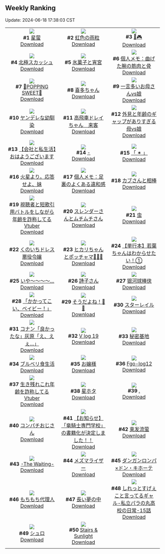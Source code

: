 ## Weekly Ranking
Update: 2024-06-18 17:38:03 CST

|      |      |      |
| :----: | :----: | :----: |
| ![](https://i.pixiv.re/c/240x480/img-master/img/2024/06/12/10/39/43/119566944_p0_master1200.jpg)<br>**#1** [星萤](https://www.pixiv.net/artworks/119566944)<br>[Download](https://i.pixiv.re/img-original/img/2024/06/12/10/39/43/119566944_p0.jpg) | ![](https://i.pixiv.re/c/240x480/img-master/img/2024/06/12/00/00/30/119557309_p0_master1200.jpg)<br>**#2** [虹色の雨粒](https://www.pixiv.net/artworks/119557309)<br>[Download](https://i.pixiv.re/img-original/img/2024/06/12/00/00/30/119557309_p0.jpg) | ![](https://i.pixiv.re/c/240x480/img-master/img/2024/06/13/00/00/35/119584588_p0_master1200.jpg)<br>**#3** [🐰🎮](https://www.pixiv.net/artworks/119584588)<br>[Download](https://i.pixiv.re/img-original/img/2024/06/13/00/00/35/119584588_p0.jpg) |
| ![](https://i.pixiv.re/c/240x480/img-master/img/2024/06/12/21/35/37/119579799_p0_master1200.jpg)<br>**#4** [北極スカッシュ](https://www.pixiv.net/artworks/119579799)<br>[Download](https://i.pixiv.re/img-original/img/2024/06/12/21/35/37/119579799_p0.png) | ![](https://i.pixiv.re/c/240x480/img-master/img/2024/06/12/00/00/25/119557281_p0_master1200.jpg)<br>**#5** [氷菓子と宵宮](https://www.pixiv.net/artworks/119557281)<br>[Download](https://i.pixiv.re/img-original/img/2024/06/12/00/00/25/119557281_p0.jpg) | ![](https://i.pixiv.re/c/240x480/img-master/img/2024/06/11/06/00/11/119536542_p0_master1200.jpg)<br>**#6** [個人メモ：曲げた腕の筋肉と骨](https://www.pixiv.net/artworks/119536542)<br>[Download](https://i.pixiv.re/img-original/img/2024/06/11/06/00/11/119536542_p0.jpg) |
| ![](https://i.pixiv.re/c/240x480/img-master/img/2024/06/13/00/00/47/119584629_p0_master1200.jpg)<br>**#7** [🍬POPPING SWEET🍭](https://www.pixiv.net/artworks/119584629)<br>[Download](https://i.pixiv.re/img-original/img/2024/06/13/00/00/47/119584629_p0.jpg) | ![](https://i.pixiv.re/c/240x480/img-master/img/2024/06/12/00/13/37/119558012_p0_master1200.jpg)<br>**#8** [喜多ちゃん](https://www.pixiv.net/artworks/119558012)<br>[Download](https://i.pixiv.re/img-original/img/2024/06/12/00/13/37/119558012_p0.png) | ![](https://i.pixiv.re/c/240x480/img-master/img/2024/06/12/00/04/17/119557666_p0_master1200.jpg)<br>**#9** [一言多いお母さんvs娘](https://www.pixiv.net/artworks/119557666)<br>[Download](https://i.pixiv.re/img-original/img/2024/06/12/00/04/17/119557666_p0.jpg) |
| ![](https://i.pixiv.re/c/240x480/img-master/img/2024/06/12/20/00/31/119576912_p0_master1200.jpg)<br>**#10** [ヤンデレな幼馴染](https://www.pixiv.net/artworks/119576912)<br>[Download](https://i.pixiv.re/img-original/img/2024/06/12/20/00/31/119576912_p0.jpg) | ![](https://i.pixiv.re/c/240x480/img-master/img/2024/06/12/02/30/21/119561139_p0_master1200.jpg)<br>**#11** [高飛車ドレイちゃん　来客](https://www.pixiv.net/artworks/119561139)<br>[Download](https://i.pixiv.re/img-original/img/2024/06/12/02/30/21/119561139_p0.png) | ![](https://i.pixiv.re/c/240x480/img-master/img/2024/06/11/00/04/50/119530509_p0_master1200.jpg)<br>**#12** [外見と年齢のギャップがありすぎる母vs娘](https://www.pixiv.net/artworks/119530509)<br>[Download](https://i.pixiv.re/img-original/img/2024/06/11/00/04/50/119530509_p0.jpg) |
| ![](https://i.pixiv.re/c/240x480/img-master/img/2024/06/11/12/00/14/119540885_p0_master1200.jpg)<br>**#13** [【会社と私生活】おはようございます](https://www.pixiv.net/artworks/119540885)<br>[Download](https://i.pixiv.re/img-original/img/2024/06/11/12/00/14/119540885_p0.jpg) | ![](https://i.pixiv.re/c/240x480/img-master/img/2024/06/13/00/00/34/119584586_p0_master1200.jpg)<br>**#14** [-](https://www.pixiv.net/artworks/119584586)<br>[Download](https://i.pixiv.re/img-original/img/2024/06/13/00/00/34/119584586_p0.png) | ![](https://i.pixiv.re/c/240x480/img-master/img/2024/06/12/21/37/53/119579854_p0_master1200.jpg)<br>**#15** [「 ✶ 」](https://www.pixiv.net/artworks/119579854)<br>[Download](https://i.pixiv.re/img-original/img/2024/06/12/21/37/53/119579854_p0.jpg) |
| ![](https://i.pixiv.re/c/240x480/img-master/img/2024/06/12/00/00/28/119557297_p0_master1200.jpg)<br>**#16** [火星より。応答せよ、妹](https://www.pixiv.net/artworks/119557297)<br>[Download](https://i.pixiv.re/img-original/img/2024/06/12/00/00/28/119557297_p0.png) | ![](https://i.pixiv.re/c/240x480/img-master/img/2024/06/13/06/00/06/119590519_p0_master1200.jpg)<br>**#17** [個人メモ：足裏のよくある違和感](https://www.pixiv.net/artworks/119590519)<br>[Download](https://i.pixiv.re/img-original/img/2024/06/13/06/00/06/119590519_p0.jpg) | ![](https://i.pixiv.re/c/240x480/img-master/img/2024/06/13/18/09/26/119601267_p0_master1200.jpg)<br>**#18** [カブさんと相棒](https://www.pixiv.net/artworks/119601267)<br>[Download](https://i.pixiv.re/img-original/img/2024/06/13/18/09/26/119601267_p0.png) |
| ![](https://i.pixiv.re/c/240x480/img-master/img/2024/06/12/20/30/52/119577789_p0_master1200.jpg)<br>**#19** [視聴者と短歌引用バトルをしながら年齢を詐称してるVtuber](https://www.pixiv.net/artworks/119577789)<br>[Download](https://i.pixiv.re/img-original/img/2024/06/12/20/30/52/119577789_p0.png) | ![](https://i.pixiv.re/c/240x480/img-master/img/2024/06/12/20/49/46/119578238_p0_master1200.jpg)<br>**#20** [スレンダーさんとムチムチさん](https://www.pixiv.net/artworks/119578238)<br>[Download](https://i.pixiv.re/img-original/img/2024/06/12/20/49/46/119578238_p0.png) | ![](https://i.pixiv.re/c/240x480/img-master/img/2024/06/12/11/42/39/119567817_p0_master1200.jpg)<br>**#21** [虫](https://www.pixiv.net/artworks/119567817)<br>[Download](https://i.pixiv.re/img-original/img/2024/06/12/11/42/39/119567817_p0.png) |
| ![](https://i.pixiv.re/c/240x480/img-master/img/2024/06/12/00/35/39/119558763_p0_master1200.jpg)<br>**#22** [くのいちドレス悪役令嬢](https://www.pixiv.net/artworks/119558763)<br>[Download](https://i.pixiv.re/img-original/img/2024/06/12/00/35/39/119558763_p0.jpg) | ![](https://i.pixiv.re/c/240x480/img-master/img/2024/06/12/01/30/45/119560124_p0_master1200.jpg)<br>**#23** [ヒカリちゃんとポッチャマ💙🌟🍨](https://www.pixiv.net/artworks/119560124)<br>[Download](https://i.pixiv.re/img-original/img/2024/06/12/01/30/45/119560124_p0.jpg) | ![](https://i.pixiv.re/c/240x480/img-master/img/2024/06/12/00/00/57/119557397_p0_master1200.jpg)<br>**#24** [【単行本】若葉ちゃんはわからせたい！①](https://www.pixiv.net/artworks/119557397)<br>[Download](https://i.pixiv.re/img-original/img/2024/06/12/00/00/57/119557397_p0.jpg) |
| ![](https://i.pixiv.re/c/240x480/img-master/img/2024/06/12/00/00/35/119557331_p0_master1200.jpg)<br>**#25** [いや〜〜〜〜…](https://www.pixiv.net/artworks/119557331)<br>[Download](https://i.pixiv.re/img-original/img/2024/06/12/00/00/35/119557331_p0.png) | ![](https://i.pixiv.re/c/240x480/img-master/img/2024/06/13/00/31/16/119585962_p0_master1200.jpg)<br>**#26** [詩子さん](https://www.pixiv.net/artworks/119585962)<br>[Download](https://i.pixiv.re/img-original/img/2024/06/13/00/31/16/119585962_p0.jpg) | ![](https://i.pixiv.re/c/240x480/img-master/img/2024/06/12/18/52/14/119575138_p0_master1200.jpg)<br>**#27** [银河球棒侠](https://www.pixiv.net/artworks/119575138)<br>[Download](https://i.pixiv.re/img-original/img/2024/06/12/18/52/14/119575138_p0.jpg) |
| ![](https://i.pixiv.re/c/240x480/img-master/img/2024/06/12/21/54/49/119580412_p0_master1200.jpg)<br>**#28** [「かかってこい、ベイビー！」](https://www.pixiv.net/artworks/119580412)<br>[Download](https://i.pixiv.re/img-original/img/2024/06/12/21/54/49/119580412_p0.jpg) | ![](https://i.pixiv.re/c/240x480/img-master/img/2024/06/11/19/59/53/119549499_p0_master1200.jpg)<br>**#29** [そうだよね！🥺🥺](https://www.pixiv.net/artworks/119549499)<br>[Download](https://i.pixiv.re/img-original/img/2024/06/11/19/59/53/119549499_p0.png) | ![](https://i.pixiv.re/c/240x480/img-master/img/2024/06/12/16/57/00/119572579_p0_master1200.jpg)<br>**#30** [スターレイル](https://www.pixiv.net/artworks/119572579)<br>[Download](https://i.pixiv.re/img-original/img/2024/06/12/16/57/00/119572579_p0.jpg) |
| ![](https://i.pixiv.re/c/240x480/img-master/img/2024/06/12/17/54/36/119573717_p0_master1200.jpg)<br>**#31** [コナン「良かったな」灰原「え、えぇ…」](https://www.pixiv.net/artworks/119573717)<br>[Download](https://i.pixiv.re/img-original/img/2024/06/12/17/54/36/119573717_p0.jpg) | ![](https://i.pixiv.re/c/240x480/img-master/img/2024/06/12/01/14/08/119559769_p0_master1200.jpg)<br>**#32** [V log 19](https://www.pixiv.net/artworks/119559769)<br>[Download](https://i.pixiv.re/img-original/img/2024/06/12/01/14/08/119559769_p0.jpg) | ![](https://i.pixiv.re/c/240x480/img-master/img/2024/06/12/00/00/49/119557373_p0_master1200.jpg)<br>**#33** [秘密基地](https://www.pixiv.net/artworks/119557373)<br>[Download](https://i.pixiv.re/img-original/img/2024/06/12/00/00/49/119557373_p0.png) |
| ![](https://i.pixiv.re/c/240x480/img-master/img/2024/06/11/18/03/29/119546793_p0_master1200.jpg)<br>**#34** [ブルベリ食生活](https://www.pixiv.net/artworks/119546793)<br>[Download](https://i.pixiv.re/img-original/img/2024/06/11/18/03/29/119546793_p0.png) | ![](https://i.pixiv.re/c/240x480/img-master/img/2024/06/13/00/01/01/119584680_p0_master1200.jpg)<br>**#35** [お嬢様](https://www.pixiv.net/artworks/119584680)<br>[Download](https://i.pixiv.re/img-original/img/2024/06/13/00/01/01/119584680_p0.jpg) | ![](https://i.pixiv.re/c/240x480/img-master/img/2024/06/11/00/17/10/119530975_p0_master1200.jpg)<br>**#36** [Fgo-log12](https://www.pixiv.net/artworks/119530975)<br>[Download](https://i.pixiv.re/img-original/img/2024/06/11/00/17/10/119530975_p0.jpg) |
| ![](https://i.pixiv.re/c/240x480/img-master/img/2024/06/11/21/18/25/119551865_p0_master1200.jpg)<br>**#37** [生き残れこれ年齢を詐称してるVtuber](https://www.pixiv.net/artworks/119551865)<br>[Download](https://i.pixiv.re/img-original/img/2024/06/11/21/18/25/119551865_p0.png) | ![](https://i.pixiv.re/c/240x480/img-master/img/2024/06/12/21/39/29/119579899_p0_master1200.jpg)<br>**#38** [星ホタ](https://www.pixiv.net/artworks/119579899)<br>[Download](https://i.pixiv.re/img-original/img/2024/06/12/21/39/29/119579899_p0.jpg) | ![](https://i.pixiv.re/c/240x480/img-master/img/2024/06/12/00/00/31/119557313_p0_master1200.jpg)<br>**#39** [.](https://www.pixiv.net/artworks/119557313)<br>[Download](https://i.pixiv.re/img-original/img/2024/06/12/00/00/31/119557313_p0.jpg) |
| ![](https://i.pixiv.re/c/240x480/img-master/img/2024/06/11/00/00/41/119530173_p0_master1200.jpg)<br>**#40** [コンパチおじさん](https://www.pixiv.net/artworks/119530173)<br>[Download](https://i.pixiv.re/img-original/img/2024/06/11/00/00/41/119530173_p0.jpg) | ![](https://i.pixiv.re/c/240x480/img-master/img/2024/06/12/22/10/40/119581010_p0_master1200.jpg)<br>**#41** [【お知らせ】「竜騎士専門学校」の書籍化が決定しました！！](https://www.pixiv.net/artworks/119581010)<br>[Download](https://i.pixiv.re/img-original/img/2024/06/12/22/10/40/119581010_p0.jpg) | ![](https://i.pixiv.re/c/240x480/img-master/img/2024/06/11/16/07/12/119544566_p0_master1200.jpg)<br>**#42** [束发流萤](https://www.pixiv.net/artworks/119544566)<br>[Download](https://i.pixiv.re/img-original/img/2024/06/11/16/07/12/119544566_p0.jpg) |
| ![](https://i.pixiv.re/c/240x480/img-master/img/2024/06/12/00/30/01/119558538_p0_master1200.jpg)<br>**#43** [-The Waiting-](https://www.pixiv.net/artworks/119558538)<br>[Download](https://i.pixiv.re/img-original/img/2024/06/12/00/30/01/119558538_p0.jpg) | ![](https://i.pixiv.re/c/240x480/img-master/img/2024/06/13/13/01/36/119596181_p0_master1200.jpg)<br>**#44** [メズマライザー](https://www.pixiv.net/artworks/119596181)<br>[Download](https://i.pixiv.re/img-original/img/2024/06/13/13/01/36/119596181_p0.png) | ![](https://i.pixiv.re/c/240x480/img-master/img/2024/06/12/18/50/03/119575098_p0_master1200.jpg)<br>**#45** [ダンガンロンパ×ドン・キホーテ](https://www.pixiv.net/artworks/119575098)<br>[Download](https://i.pixiv.re/img-original/img/2024/06/12/18/50/03/119575098_p0.jpg) |
| ![](https://i.pixiv.re/c/240x480/img-master/img/2024/06/12/23/16/53/119583151_p0_master1200.jpg)<br>**#46** [もちもち代理人](https://www.pixiv.net/artworks/119583151)<br>[Download](https://i.pixiv.re/img-original/img/2024/06/12/23/16/53/119583151_p0.png) | ![](https://i.pixiv.re/c/240x480/img-master/img/2024/06/12/10/38/33/119566923_p0_master1200.jpg)<br>**#47** [長い夢の中](https://www.pixiv.net/artworks/119566923)<br>[Download](https://i.pixiv.re/img-original/img/2024/06/12/10/38/33/119566923_p0.png) | ![](https://i.pixiv.re/c/240x480/img-master/img/2024/06/13/00/06/25/119585093_p0_master1200.jpg)<br>**#48** [しれっとすげぇこと言ってるギャル-私立パラの丸高校の日常-15話](https://www.pixiv.net/artworks/119585093)<br>[Download](https://i.pixiv.re/img-original/img/2024/06/13/00/06/25/119585093_p0.jpg) |
| ![](https://i.pixiv.re/c/240x480/img-master/img/2024/06/12/01/55/29/119560556_p0_master1200.jpg)<br>**#49** [シュロ](https://www.pixiv.net/artworks/119560556)<br>[Download](https://i.pixiv.re/img-original/img/2024/06/12/01/55/29/119560556_p0.png) | ![](https://i.pixiv.re/c/240x480/img-master/img/2024/06/12/16/37/15/119572253_p0_master1200.jpg)<br>**#50** [Stairs & Sunlight](https://www.pixiv.net/artworks/119572253)<br>[Download](https://i.pixiv.re/img-original/img/2024/06/12/16/37/15/119572253_p0.jpg) |
|      |
